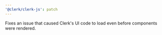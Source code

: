 ```yaml
---
'@clerk/clerk-js': patch
---
```


Fixes an issue that caused Clerk's UI code to load even before components were rendered.
